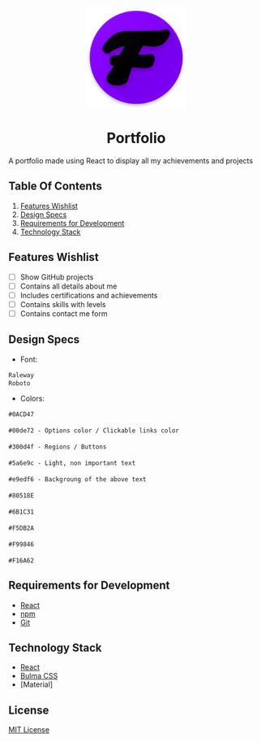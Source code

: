 <p align="center"> <img height="200" src="https://raw.githubusercontent.com/LoneWolf36/react-portfolio/master/public/logo/android-chrome-512x512.png"></p>
<h1 align="center">Portfolio</h1>

A portfolio made using React to display all my achievements and projects

## Table Of Contents

  1. [Features Wishlist](#features-wishlist)
  2. [Design Specs](#design-specs)
  3. [Requirements for Development](#requirements-for-development)
  4. [Technology Stack](#technology-stack)

## Features Wishlist

- [ ] Show GitHub projects
- [ ] Contains all details about me
- [ ] Includes certifications and achievements
- [ ] Contains skills with levels
- [ ] Contains contact me form

## Design Specs

  * Font: 
  ```
  Raleway
  Roboto
  ```
  * Colors: 
  ```
  #0ACD47

  #00de72 - Options color / Clickable links color

  #300d4f - Regions / Buttons

  #5a6e9c - Light, non important text

  #e9edf6 - Backgroung of the above text

  #80518E

  #6B1C31

  #F5DB2A

  #F99846

  #F16A62
  ```

## Requirements for Development

 - [React](https://reactjs.org/)
 - [npm](https://www.npmjs.com/get-npm)
 - [Git](https://git-scm.com/) 

## Technology Stack

- [React](https://reactjs.org/)
- [Bulma CSS](https://bulma.io/)
- [Material]
## License

[MIT License](LICENSE)
